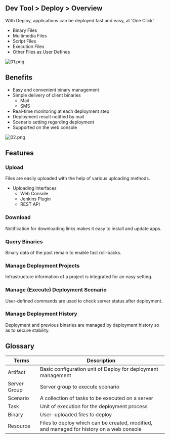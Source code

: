 ## Dev Tool > Deploy > Overview

With Deploy, applications can be deployed fast and easy, at 'One Click'. 

* Binary Files 
* Multimedia Files 
* Script Files 
* Execution Files 
* Other Files as User Defines  

![01.png](http://static.toastoven.net/prod_tcdeploy/overview/01.png)

## Benefits 

* Easy and convenient binary management 
* Simple delivery of client binaries 
    * Mail
    * SMS     
* Real-time monitoring at each deployment step 
* Deployment result notified by mail 
* Scenario setting regarding deployment 
* Supported on the web console 

![02.png](http://static.toastoven.net/prod_tcdeploy/overview/02.png)

## Features 

### Upload 
Files are easily uploaded with the help of various uploading methods. 
* Uploading Interfaces 
    * Web Console 
    * Jenkins Plugin 
    * REST API

### Download 
Notification for downloading links makes it easy to install and update apps. 

### Query Binaries 
Binary data of the past remain to enable fast roll-backs.

### Manage Deployment Projects 
Infrastructure information of a project is integrated for an easy setting. 

### Manage (Execute) Deployment Scenario 
User-defined commands are used to check server status after deployment. 

### Manage Deployment History 
Deployment and previous binaries are managed by deployment history so as to secure stability. 

## Glossary

| Terms | Description |
| --- | --- |
| Artifact | Basic configuration unit of Deploy for deployment management |
| Server Group | Server group to execute scenario |
| Scenario | A collection of tasks to be executed on a server |
| Task | Unit of execution for the deployment process |
| Binary | User-uploaded files to deploy |
| Resource | Files to deploy which can be created, modified, and managed for history on a web console |

